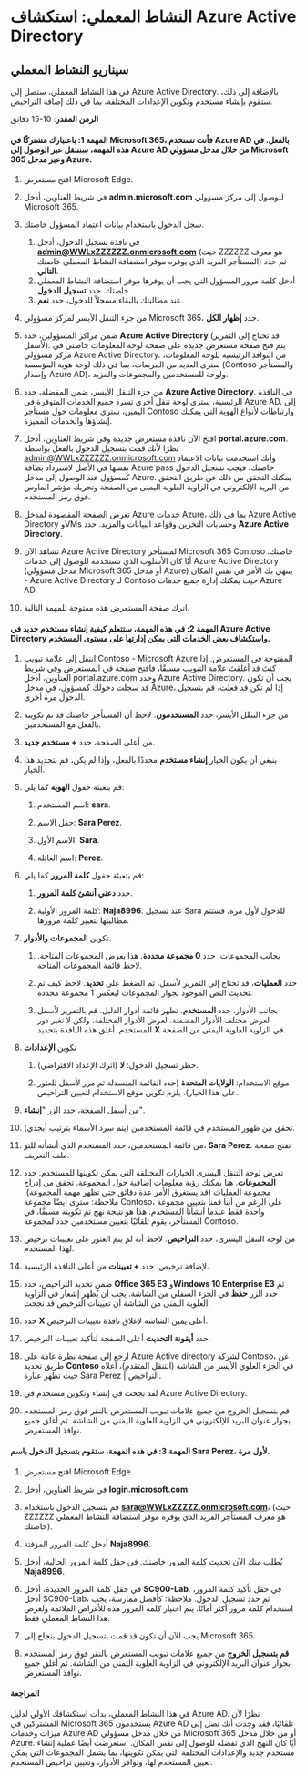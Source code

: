 ﻿---
lab:
    title: 'استكشاف Azure Active Directory'
    module: 'الوحدة 2، الدرس 1: وصف قدرات حلول إدارة الوصول والهوية في Microsoft: استكشاف الخدمات وأنواع الهوية في Azure AD'
---

# النشاط المعملي: استكشاف Azure Active Directory

## سيناريو النشاط المعملي

في هذا النشاط المعملي، ستصل إلى Azure Active Directory.  بالإضافة إلى ذلك، ستقوم بإنشاء مستخدم وتكوين الإعدادات المختلفة، بما في ذلك إضافة التراخيص.  



**الزمن المقدر**: 10-15 دقائق

#### المهمة 1:  باعتبارك مشتركًا في Microsoft 365، فأنت تستخدم Azure AD بالفعل.  في هذه المهمة، ستنتقل عبر الوصول إلى Azure AD من خلال مدخل مسؤولي Microsoft 365 وعبر مدخل Azure.

1. افتح مستعرض Microsoft Edge.

2. في شريط العناوين، أدخل **admin.microsoft.com** للوصول إلى مركز مسؤولي Microsoft 365.

3. سجل الدخول باستخدام بيانات اعتماد المسؤول خاصتك. 
    1. في نافذة تسجيل الدخول، أدخل **admin@WWLxZZZZZZ.onmicrosoft.com** (حيث ZZZZZZ هو معرف المستأجر الفريد الذي يوفره موفر استضافة النشاط المعملي خاصتك) ثم حدد **التالي**.
    1. أدخل كلمة مرور المسؤول التي يجب أن يوفرها موفر استضافة النشاط المعملي خاصتك. حدد **تسجيل الدخول**.
    1. عند مطالبتك بالبقاء مسجلاً للدخول، حدد **نعم**.

4. من جزء التنقل الأيسر لمركز مسؤولي Microsoft 365، حدد **إظهار الكل**.

5. ضمن مراكز المسؤولين، حدد **Azure Active Directory** (قد تحتاج إلى التمرير لأسفل).  يتم فتح صفحة مستعرض جديدة على صفحة لوحة المعلومات خاصتي في مركز مسؤولي Azure Active Directory. من النوافذ الرئيسية للوحة المعلومات، سترى العديد من المربعات، بما في ذلك لوحة هوية المؤسسة (Contoso والمستأجر وإصدار Azure AD)، ولوحة للمستخدمين والمجموعات والمزيد.

6. من جزء التنقل الأيسر، ضمن المفضلة، حدد **Azure Active Directory**.  في النافذة الرئيسية، سترى لوحة تنقل أخرى تسرد جميع الخدمات المتوفرة في Azure AD. إلى اليمين، سترى معلومات حول مستأجر Contoso وارتباطات لأنواع الهوية التي يمكنك إنشاؤها والخدمات المميزة.  

7. افتح الآن نافذة مستعرض جديدة وفي شريط العناوين، أدخل **portal.azure.com**.  نظرًا لأنك قمت بتسجيل الدخول بالفعل بواسطة admin@WWLxZZZZZZ.onmicrosoft.com وأنك استخدمت بيانات الاعتماد نفسها في الأصل لاسترداد بطاقة Azure pass خاصتك، فيجب تسجيل الدخول كمسؤول عند الوصول إلى مدخل Azure.  يمكنك التحقق من ذلك عن طريق التحقق من البريد الإلكتروني في الزاوية العلوية اليمنى من الصفحة وتحريك مؤشر الماوس فوق رمز المستخدم.

8. تعرض الصفحة المقصودة لمدخل Azure خدمات Azure، بما في ذلك Azure Active Directory وVMs وحسابات التخزين وقواعد البيانات والمزيد.  حدد **Azure Active Directory**.  

9. تشاهد الآن Azure Active Directory لمستأجر Microsoft 365 Contoso خاصتك.    أيًا كان الأسلوب الذي تستخدمه للوصول إلى خدمات Azure Active Directory (مدخل مسؤولي Microsoft 365 أو مدخل Azure) ينتهي بك الأمر في نفس المكان - Azure Active Directory لـ Contoso حيث يمكنك إدارة جميع خدمات Azure AD.

10. اترك صفحة المستعرض هذه مفتوحة للمهمة التالية.


#### المهمة 2:  في هذه المهمة، ستتعلم كيفية إنشاء مستخدم جديد في Azure Active Directory واستكشاف بعض الخدمات التي يمكن إدارتها على مستوى المستخدم.

1. انتقل إلى علامة تبويب Contoso - Microsoft Azure المفتوحة في المستعرض. إذا كنتَ قد أغلقتَ علامة التبويب مسبقًا، فافتح صفحة في المستعرض وفي شريط العناوين، أدخل portal.azure.com وحدد Azure Active Directory.  يجب أن تكون قد سجلت دخولك كمسؤول، في مدخل Azure، إذا لم تكن قد فعلت، قم بتسجيل الدخول مرة أخرى.

2. من جزء التنقّل الأيسر، حدد **المستخدمون**.  لاحظ أن المستأجر خاصتك قد تم تكوينه بالفعل مع المستخدمين.

3. من أعلى الصفحة، حدد **+ مستخدم جديد**.

4. ينبغي أن يكون الخيار **إنشاء مستخدم** محددًا بالفعل، وإذا لم يكن، قم بتحديد هذا الخيار.

5. قم بتعبئة حقول **الهوية** كما يلي:

    1. اسم المستخدم: **sara**.

    2. حقل الاسم: **Sara Perez**.

    3. الاسم الأول: **Sara**.

    4. اسم العائلة: **Perez**.

6. قم بتعبئة حقول **كلمة المرور** كما يلي:

    1. حدد **دعني أنشئ كلمة المرور**.

    1. كلمة المرور الأولية: **Naja8996**. عند تسجيل Sara للدخول لأول مرة، فستتم مطالبتها بتغيير كلمة مرورها.

7. تكوين **المجموعات والأدوار**.

    1. بجانب المجموعات، حدد **0 مجموعة محددة**.  هذا يعرض المجموعات المتاحة.  لاحظ قائمة المجموعات المتاحة.

    2. حدد **العمليات**، قد تحتاج إلى التمرير لأسفل، ثم الضغط على **تحديد**. لاحظ كيف تم تحديث النص الموجود بجوار المجموعات ليعكس 1 مجموعة محددة.  

    3. بجانب الأدوار، حدد **المستخدم**. تظهر قائمة أدوار الدليل.  قم بالتمرير لأسفل لعرض مختلف الأدوار المضمنة، لعرض الأدوار المختلفة، ولكن لا تغير دور المستخدم.  أغلق هذه النافذة بتحديد **X** في الزاوية العلوية اليمنى من الصفحة.

8. تكوين **الإعدادات**

    1. حظر تسجيل الدخول:  **لا** (اترك الإعداد الافتراضي).

    1. موقع الاستخدام: **الولايات المتحدة** (حدد القائمة المنسدلة ثم مرر لأسفل للعثور على هذا الخيار).  يلزم تكوين موقع الاستخدام لتعيين التراخيص.

9. من أسفل الصفحة، حدد الزر "**إنشاء**".

10. تحقق من ظهور المستخدم في قائمة المستخدمين (يتم سرد الأسماء بترتيب أبجدي).

11. من قائمة المستخدمين، حدد المستخدم الذي أنشأته للتو، **Sara Perez**.  تفتح صفحة ملف التعريف.

12. تعرض لوحة التنقل اليسرى الخيارات المختلفة التي يمكن تكوينها للمستخدم.  حدد **المجموعات**.  هنا يمكنك رؤية معلومات إضافية حول المجموعة.  تحقق من إدراج مجموعة العمليات (قد يستغرق الأمر عدة دقائق حتى تظهر مهمة المجموعة).  ملاحظة:  سترى أيضًا مجموعة Contoso، على الرغم من أننا قمنا بتعيين مجموعة واحدة فقط عندما أنشأنا المستخدم.  هذا هو نتيجة نهج تم تكوينه مسبقًا، في المستأجر، يقوم تلقائيًا بتعيين مستخدمين جدد لمجموعة Contoso.

13. من لوحة التنقل اليسرى، حدد **التراخيص**.  لاحظ أنه لم يتم العثور على تعيينات ترخيص لهذا المستخدم.  

14. لإضافة ترخيص، حدد **+ تعيينات** من أعلى النافذة الرئيسية.

15. ضمن تحديد التراخيص، حدد **Office 365 E3** و**Windows 10 Enterprise E3** ثم حدد الزر **حفظ** في الجزء السفلي من الشاشة. يجب أن يُظهر إشعار في الزاوية العلوية اليمنى من الشاشة أن تعيينات الترخيص قد نجحت.

16. حدد **X** أعلى يمين الشاشة لإغلاق نافذة تعيينات الترخيص.

17. حدد **أيقونة التحديث** أعلى الصفحة لتأكيد تعيينات الترخيص.

18. ارجع إلى صفحة نظرة عامة على Azure Active directory لشركة Contoso، عن طريق تحديد **Contoso** في الجزء العلوي الأيسر من الشاشة (التنقل المتقدم)، أعلاه حيث تظهر عبارة Sara Perez | التراخيص.

19. لقد نجحت في إنشاء وتكوين مستخدم في Azure Active Directory.

20.	قم بتسجيل الخروج من جميع علامات تبويب المستعرض بالنقر فوق رمز المستخدم بجوار عنوان البريد الإلكتروني في الزاوية العلوية اليمنى من الشاشة. ثم أغلق جميع نوافذ المستعرض.

#### المهمة 3:  في هذه المهمة، ستقوم بتسجيل الدخول باسم Sara Perez، لأول مرة.

1. افتح مستعرض Microsoft Edge.

2. في شريط العناوين، أدخل **login.microsoft.com**.

3. قم بتسجيل الدخول باستخدام **sara@WWLxZZZZZ.onmicrosoft.com**، (حيث ZZZZZZ هو معرف المستأجر الفريد الذي يوفره موفر استضافة النشاط المعملي خاصتك).

4. أدخل كلمة المرور المؤقتة **Naja8996**.

5. يُطلب منك الآن تحديث كلمة المرور خاصتك. في حقل كلمة المرور الحالية، أدخل **Naja8996**.

6. في حقل كلمة المرور الجديدة، أدخل **SC900-Lab**.  في حقل تأكيد كلمة المرور، أدخل SC900-Lab، ثم حدد تسجيل الدخول. ملاحظة: كأفضل ممارسة، يجب استخدام كلمة مرور أكثر أمانًا. يتم اختيار كلمة المرور هذه للأغراض الملائمة ولغرض هذا النشاط المعملي فقط.

7. يجب الآن أن تكون قد قمت بتسجيل الدخول بنجاح إلى Microsoft 365.

8. **قم بتسجيل الخروج** من جميع علامات تبويب المستعرض بالنقر فوق رمز المستخدم بجوار عنوان البريد الإلكتروني في الزاوية العلوية اليمنى من الشاشة. ثم أغلق جميع نوافذ المستعرض.



#### المراجعة
في هذا النشاط المعملي، بدأت استكشافك الأولي لدليل Azure AD. نظرًا لأن المشتركين في Microsoft 365 يستخدمون Azure AD تلقائيًا، فقد وجدت أنك تصل إلى ميزات وخدمات Azure AD من خلال مدخل مسؤولي Microsoft 365 أو من خلال مدخل Azure.  أيًا كان النهج الذي تفضله للوصول إلى نفس المكان.  استعرضت أيضًا عملية إنشاء مستخدم جديد والإعدادات المختلفة التي يمكن تكوينها، بما يشمل المجموعات التي يمكن تعيين المستخدم لها، وتوافر الأدوار، وتعيين تراخيص المستخدم.


